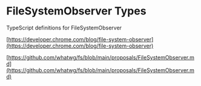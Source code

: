 # FileSystemObserver Types

TypeScript definitions for FileSystemObserver

[https://developer.chrome.com/blog/file-system-observer](https://developer.chrome.com/blog/file-system-observer)

[https://github.com/whatwg/fs/blob/main/proposals/FileSystemObserver.md](https://github.com/whatwg/fs/blob/main/proposals/FileSystemObserver.md)